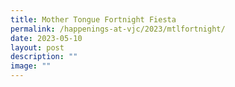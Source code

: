 ```yaml
---
title: Mother Tongue Fortnight Fiesta
permalink: /happenings-at-vjc/2023/mtlfortnight/
date: 2023-05-10
layout: post
description: ""
image: ""
---
```

